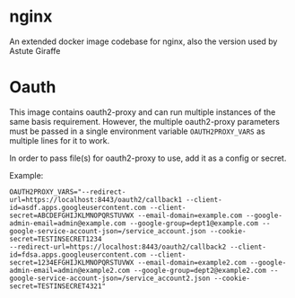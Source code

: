 # nginx
An extended docker image codebase for nginx, also the version used by Astute Giraffe

Oauth
=====
This image contains oauth2-proxy and can run multiple instances of the same basis requirement. However, the multiple oauth2-proxy parameters must be passed in a single environment variable `OAUTH2PROXY_VARS` as multiple lines for it to work.

In order to pass file(s) for oauth2-proxy to use, add it as a config or secret.

Example:
```
OAUTH2PROXY_VARS="--redirect-url=https://localhost:8443/oauth2/callback1 --client-id=asdf.apps.googleusercontent.com --client-secret=ABCDEFGHIJKLMNOPQRSTUVWX --email-domain=example.com --google-admin-email=admin@example.com --google-group=dept1@example.com --google-service-account-json=/service_account.json --cookie-secret=TESTINSECRET1234
--redirect-url=https://localhost:8443/oauth2/callback2 --client-id=fdsa.apps.googleusercontent.com --client-secret=1234EFGHIJKLMNOPQRSTUVWX --email-domain=example2.com --google-admin-email=admin@example2.com --google-group=dept2@example2.com --google-service-account-json=/service_account2.json --cookie-secret=TESTINSECRET4321"
```
